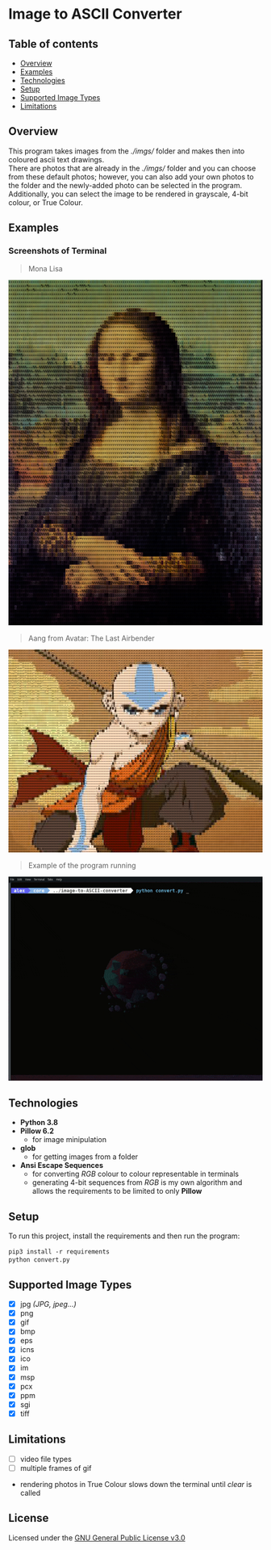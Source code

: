 # Image to ASCII Converter

## Table of contents
* [Overview](#overview)
* [Examples](#examples)
* [Technologies](#technologies)
* [Setup](#setup)
* [Supported Image Types](#supported-image-types)
* [Limitations](#limitations)

## Overview
This program takes images from the *./imgs/* folder and makes then into coloured ascii text drawings.  
There are photos that are already in the *./imgs/* folder and you can choose from these default photos; however, you can also add your own photos to the folder and the newly-added photo can be selected in the program. Additionally, you can select the image to be rendered in grayscale, 4-bit colour, or True Colour.

## Examples
### Screenshots of Terminal

> Mona Lisa

[![Video](.pictures/monaLisaAscii.png "View it on my website!")](https://alex0blackwell.github.io/)

> Aang from Avatar: The Last Airbender

[![Video](.pictures/aangAscii.png "View it on my website!")](https://alex0blackwell.github.io/)

> Example of the program running

[![Video](.pictures/ascii-art.gif "View it on my website!")](https://alex0blackwell.github.io/)


## Technologies
- **Python 3.8**
- **Pillow 6.2**
  - for image minipulation
- **glob**
  - for getting images from a folder
- **Ansi Escape Sequences**
  - for converting *RGB* colour to colour representable in terminals
  - generating 4-bit sequences from *RGB* is my own algorithm and allows the requirements to be limited to only **Pillow**

## Setup
To run this project, install the requirements and then run the program:

    pip3 install -r requirements
    python convert.py

## Supported Image Types
- [x] jpg *(JPG, jpeg...)*
- [x] png
- [x] gif
- [x] bmp
- [x] eps
- [x] icns
- [x] ico
- [x] im
- [x] msp
- [x] pcx
- [x] ppm
- [x] sgi
- [x] tiff  

## Limitations
- [ ] video file types
- [ ] multiple frames of gif
- rendering photos in True Colour slows down the terminal until *clear* is called

## License
Licensed under the [GNU General Public License v3.0](LICENSE)
